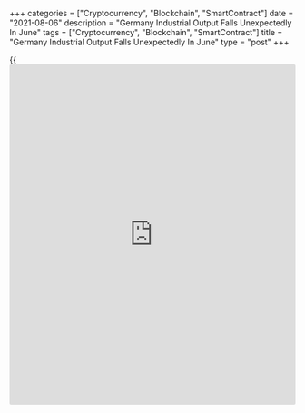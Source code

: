 +++
categories = ["Cryptocurrency", "Blockchain", "SmartContract"]
date = "2021-08-06"
description = "Germany Industrial Output Falls Unexpectedly In June"
tags = ["Cryptocurrency", "Blockchain", "SmartContract"]
title = "Germany Industrial Output Falls Unexpectedly In June"
type = "post"
+++

{{<iframe id="large-banner" src="https://www.bounty.group/#slide=22.0" width="100%" height="600" scrolling="no" style="border: 0px solid rgb(216, 221, 230); border-radius: 3px;">}}

Germany's industrial production declined unexpectedly in June, data
published by Destatis revealed on Friday.

Industrial output dropped 1.3 percent in June from May, when production
was down by revised 0.8 percent. Economists had forecast production to
grow 0.5 percent in June.

Excluding energy and construction, industrial production decreased 0.9
percent. Energy production and construction output fell 0.6 and 2.6
percent, respectively.

Within industry, capital goods production showed a monthly fall of 2.9
percent and that of intermediate goods dropped 0.9 percent. On the other
hand, the production of consumer goods grew 3.4 percent.

Year-on-year, industrial output grew 5.1 percent, but slower than the
16.6 percent increase seen in May.

Compared with February 2020, the month before restrictions were imposed
due to the corona pandemic, production was 6.8 percent lower in June.

For comments and feedback [contact](https://www.playgroundfx.com/contact/): editorial@rtt[news](https://www.letsplayfx.com/blog/forex-news-website/).com

[Economic News][1]

 **What parts of the world are seeing the best (and worst) economic
performances lately? Click[here][2] to check out our [Econ Scorecard][2]
and find out! See up-to-the-moment [ranking](https://www.playgroundfx.com/blog/crypto-exchange-ranking/)s for the best and worst
performers in [GDP][3], [unemployment rate][4], [inflation][5] and much
more.**

   1. www.rtt[news](https://www.letsplayfx.com/blog/forex-news-website/).com/Content/EconomicNews.aspx
   2. www.rtt[news](https://www.letsplayfx.com/blog/forex-news-website/).com/economic-scorecard/world-rank/industrial-production/highest-performance.aspx
   3. www.rtt[news](https://www.letsplayfx.com/blog/forex-news-website/).com/economic-scorecard/world-rank/GDP/highest-performance.aspx
   4. www.rtt[news](https://www.letsplayfx.com/blog/forex-news-website/).com/economic-scorecard/world-rank/unemployment-rate/lowest-performance.aspx
   5. www.rtt[news](https://www.letsplayfx.com/blog/forex-news-website/).com/economic-scorecard/world-rank/CPI/highest-performance.aspx